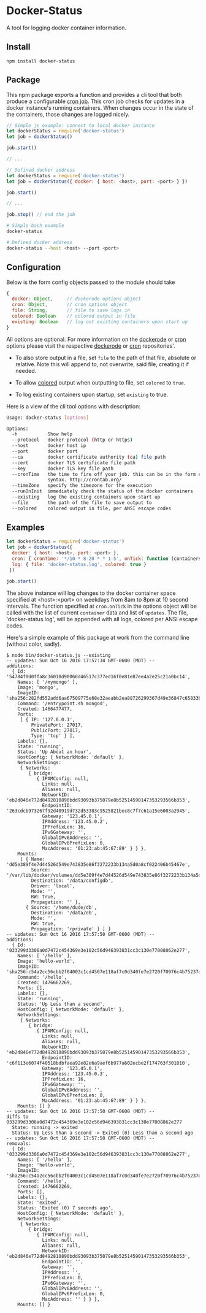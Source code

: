 # Docker-Status

A tool for logging docker container information.

## Install

```
npm install docker-status
```

## Package

This npm package exports a function and provides a cli tool that both produce a configurable [cron job](https://github.com/ncb000gt/node-cron).
This cron job checks for updates in a docker instance's running containers.
When changes occur in the state of the containers, those changes are logged nicely.

```javascript
// Simple js example: connect to local docker instance
let dockerStatus = require('docker-status')
let job = dockerStatus()

job.start()

// ...

// Defined docker address
let dockerStatus = require('docker-status')
let job = dockerStatus({ docker: { host: <host>, port: <port> } })

job.start()

// ...

job.stop() // end the job
```

```bash
# Simple bash example
docker-status

# Defined docker address
docker-status --host <host> --port <port>
```


## Configuration

Below is the form config objects passed to the module should take

```javascript
{
  docker: Object,     // dockerode options object
  cron: Object,       // cron options object
  file: String,       // file to save logs in
  colored: Boolean    // colored output in file
  existing: Boolean   // log out existing containers upon start up
}
```

All options are optional. For more information on the [dockerode](https://github.com/apocas/dockerode) or [cron](https://github.com/ncb000gt/node-cron) options please visit the respective [dockerode](https://github.com/apocas/dockerode) or [cron](https://github.com/ncb000gt/node-cron) repositories'.

- To also store output in a file, set ```file``` to the path of that file, absolute or relative. Note this will append to, not overwrite, said file, creating it if needed.

- To allow [colored](https://github.com/Marak/colors.js) output when outputting to file, set ```colored``` to ```true```.

- To log existing containers upon startup, set ```existing``` to true.

Here is a view of the cli tool options with description:

```bash
Usage: docker-status [options]

Options:
  -h           Show help                                               [boolean]
  --protocol   docker protocol (http or https)
  --host       docker host ip
  --port       docker port
  --ca         docker certificate authority (ca) file path
  --cert       docker TLS certificate file path
  --key        docker TLS key file path
  --cronTime   the time to fire off your job. this can be in the form of cron
               syntax. http://crontab.org/
  --timeZone   specify the timezone for the execution
  --runOnInit  immediately check the status of the docker containers
  --existing   log the existing containers upon start up
  --file       the path of the file to save output to
  --colored    colored output in file, per ANSI escape codes
```


## Examples

```javascript
let dockerStatus = require('docker-status')
let job = dockerStatus({
  docker: { host: <host>, port: <port> },
  cron: { cronTime: '*/10 * 8-20 * * 1-5', onTick: function (containers, updates) { ... } },
  log: { file: 'docker-status.log', colored: true }
 })

job.start()
```

The above instance will log changes to the docker container space specified at \<host>:\<port> on weekdays from 8am to 8pm at 10 second intervals. The function specified at ```cron.onTick``` in the options object will be called with the list of current ```container``` data and list of ```updates```. The file, 'docker-status.log', will be appended with all logs, colored per ANSI escape codes.

Here's a simple example of this package at work from the command line (without color, sadly).

```
$ node bin/docker-status.js --existing
-- updates: Sun Oct 16 2016 17:57:34 GMT-0600 (MDT) --
additions:
  { Id: '54784f0d0ffa8c36010d90066d46517c377ed16f0e81e87ee4a2e25c21a0bc14',
    Names: [ '/mymongo' ],
    Image: 'mongo',
    ImageID: 'sha256:282fd552add6aa67509775e68e32aeabb2ea88726299367d49e36847c65833b4',
    Command: '/entrypoint.sh mongod',
    Created: 1466477477,
    Ports: 
     [ { IP: '127.0.0.1',
         PrivatePort: 27017,
         PublicPort: 27017,
         Type: 'tcp' } ],
    Labels: {},
    State: 'running',
    Status: 'Up About an hour',
    HostConfig: { NetworkMode: 'default' },
    NetworkSettings: 
     { Networks: 
        { bridge: 
           { IPAMConfig: null,
             Links: null,
             Aliases: null,
             NetworkID: 'eb2d846e772d8492810890bdd93093b375079e8b52514590147353293566b353',
             EndpointID: '263cdcb973267f92d40919d732d53383c9525821bec8c7f7c61a15e6003a2945',
             Gateway: '123.45.0.1',
             IPAddress: '123.45.0.2',
             IPPrefixLen: 16,
             IPv6Gateway: '',
             GlobalIPv6Address: '',
             GlobalIPv6PrefixLen: 0,
             MacAddress: '01:23:ab:45:67:89' } } },
    Mounts: 
     [ { Name: 'dd5e389f4e7d44526d549e743835e86f3272233b134a5d0a8cf022406b45467e',
         Source: '/var/lib/docker/volumes/dd5e389f4e7d44526d549e743835e86f3272233b134a5d0a8cf022406b45467e/_data',
         Destination: '/data/configdb',
         Driver: 'local',
         Mode: '',
         RW: true,
         Propagation: '' },
       { Source: '/home/dude/db',
         Destination: '/data/db',
         Mode: '',
         RW: true,
         Propagation: 'rprivate' } ] }
-- updates: Sun Oct 16 2016 17:57:50 GMT-0600 (MDT) --
additions:
  { Id: '033299d3306a0d7472c454369e3e102c56d946393831cc3c130e77008862e277',
    Names: [ '/hello' ],
    Image: 'hello-world',
    ImageID: 'sha256:c54a2cc56cbb2f04003c1cd4507e118af7c0d340fe7e2720f70976c4b75237dc',
    Command: '/hello',
    Created: 1476662269,
    Ports: [],
    Labels: {},
    State: 'running',
    Status: 'Up Less than a second',
    HostConfig: { NetworkMode: 'default' },
    NetworkSettings: 
     { Networks: 
        { bridge: 
           { IPAMConfig: null,
             Links: null,
             Aliases: null,
             NetworkID: 'eb2d846e772d8492810890bdd93093b375079e8b52514590147353293566b353',
             EndpointID: 'c6f113e6074f40518bdbfaea92e82e6a9aef6b977a602ecbe2f174763f301810',
             Gateway: '123.45.0.1',
             IPAddress: '123.45.0.3',
             IPPrefixLen: 16,
             IPv6Gateway: '',
             GlobalIPv6Address: '',
             GlobalIPv6PrefixLen: 0,
             MacAddress: '01:23:ab:45:67:89' } } },
    Mounts: [] }
-- updates: Sun Oct 16 2016 17:57:50 GMT-0600 (MDT) --
diffs to 033299d3306a0d7472c454369e3e102c56d946393831cc3c130e77008862e277
  State: running -> exited
  Status: Up Less than a second -> Exited (0) Less than a second ago
-- updates: Sun Oct 16 2016 17:57:58 GMT-0600 (MDT) --
removals:
  { Id: '033299d3306a0d7472c454369e3e102c56d946393831cc3c130e77008862e277',
    Names: [ '/hello' ],
    Image: 'hello-world',
    ImageID: 'sha256:c54a2cc56cbb2f04003c1cd4507e118af7c0d340fe7e2720f70976c4b75237dc',
    Command: '/hello',
    Created: 1476662269,
    Ports: [],
    Labels: {},
    State: 'exited',
    Status: 'Exited (0) 7 seconds ago',
    HostConfig: { NetworkMode: 'default' },
    NetworkSettings: 
     { Networks: 
        { bridge: 
           { IPAMConfig: null,
             Links: null,
             Aliases: null,
             NetworkID: 'eb2d846e772d8492810890bdd93093b375079e8b52514590147353293566b353',
             EndpointID: '',
             Gateway: '',
             IPAddress: '',
             IPPrefixLen: 0,
             IPv6Gateway: '',
             GlobalIPv6Address: '',
             GlobalIPv6PrefixLen: 0,
             MacAddress: '' } } },
    Mounts: [] }
```
